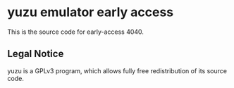 yuzu emulator early access
=============

This is the source code for early-access 4040.

## Legal Notice

yuzu is a GPLv3 program, which allows fully free redistribution of its source code.
